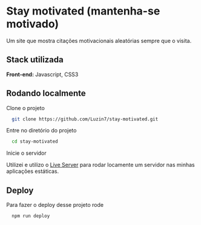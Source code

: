 
# Stay motivated (mantenha-se motivado)

Um site que mostra citações motivacionais aleatórias sempre que o visita.


## Stack utilizada

**Front-end:** Javascript, CSS3


## Rodando localmente

Clone o projeto

```bash
  git clone https://github.com/Luzin7/stay-motivated.git
```

Entre no diretório do projeto

```bash
  cd stay-motivated
```

Inicie o servidor

Utilizei e utilizo o [Live Server](https://awesomeopensource.com/project/elangosundar/awesome-README-templates) para rodar locamente um servidor nas minhas aplicações estáticas.
## Deploy

Para fazer o deploy desse projeto rode

```bash
  npm run deploy
```